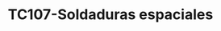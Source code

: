 ---
title: "TC107-Soldaduras espaciales"
url: /fusagasuga/tc107-soldaduras-espaciales/
shop: Autowerkstatt
---